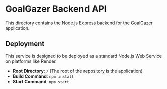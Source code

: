 # GoalGazer Backend API

This directory contains the Node.js Express backend for the GoalGazer application.

## Deployment

This service is designed to be deployed as a standard Node.js Web Service on platforms like Render.

- **Root Directory**: `/` (The root of the repository is the application)
- **Build Command**: `npm install`
- **Start Command**: `npm start`
